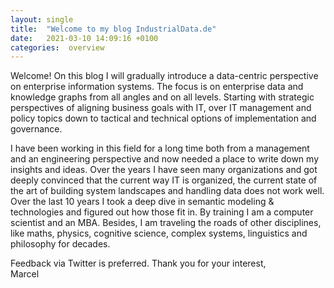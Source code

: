 ```yaml
---
layout: single
title:  "Welcome to my blog IndustrialData.de"
date:   2021-03-10 14:09:16 +0100
categories:  overview
---
```


Welcome!
On this blog I will gradually introduce a data-centric perspective on enterprise information systems.
The focus is on enterprise data and knowledge graphs from all angles and on all levels.
Starting with strategic perspectives of aligning business goals with IT, over IT management and policy topics down to tactical and technical options of implementation and governance.

I have been working in this field for a long time both from a management and an engineering perspective and now needed a place to write down my insights and ideas.
Over the years I have seen many organizations and got deeply convinced that the current way IT is organized,
the current state of the art of building system landscapes and handling data does not work well.
Over the last 10 years I took a deep dive in semantic modeling & technologies and figured out how those fit in.
By training I am a computer scientist and an MBA. Besides, I am traveling the roads of other disciplines, like maths, physics, cognitive science, complex systems, linguistics and philosophy for decades.

Feedback via Twitter is preferred. Thank you for your interest, <br/>
Marcel
